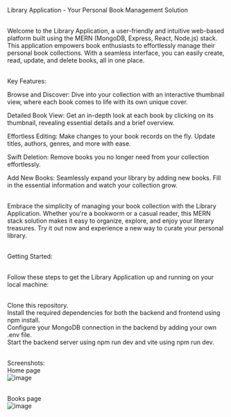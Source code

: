 Library Application - Your Personal Book Management Solution<br><br>

Welcome to the Library Application, a user-friendly and intuitive web-based platform built using the MERN (MongoDB, Express, React, Node.js) stack. This application empowers book enthusiasts to effortlessly manage their personal book collections. With a seamless interface, you can easily create, read, update, and delete books, all in one place.<br><br>

Key Features:<br>

Browse and Discover: Dive into your collection with an interactive thumbnail view, where each book comes to life with its own unique cover.<br>

Detailed Book View: Get an in-depth look at each book by clicking on its thumbnail, revealing essential details and a brief overview.<br>

Effortless Editing: Make changes to your book records on the fly. Update titles, authors, genres, and more with ease.<br>

Swift Deletion: Remove books you no longer need from your collection effortlessly.<br>

Add New Books: Seamlessly expand your library by adding new books. Fill in the essential information and watch your collection grow.<br><br>

Embrace the simplicity of managing your book collection with the Library Application. Whether you're a bookworm or a casual reader, this MERN stack solution makes it easy to organize, explore, and enjoy your literary treasures. Try it out now and experience a new way to curate your personal library.<br><br>

Getting Started:<br><br>

Follow these steps to get the Library Application up and running on your local machine:<br><br>

Clone this repository.<br>
Install the required dependencies for both the backend and frontend using npm install.<br>
Configure your MongoDB connection in the backend by adding your own .env file.<br>
Start the backend server using npm run dev and vite using npm run dev.<br><br>

Screenshots:<br>
Home page<br>
![image](https://github.com/LokoGod/books_app/assets/87293241/aad8ed0b-ffc3-4e8d-b3a8-1c47de33d093)<br><br>

Books page<br>
![image](https://github.com/LokoGod/books_app/assets/87293241/da317637-fcd7-406b-91b8-faf203f18a61)<br><br>



